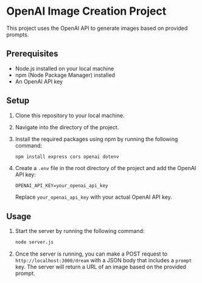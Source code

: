 # OpenAI Image Creation Project

This project uses the OpenAI API to generate images based on provided prompts.

## Prerequisites

- Node.js installed on your local machine
- npm (Node Package Manager) installed
- An OpenAI API key

## Setup

1. Clone this repository to your local machine.
2. Navigate into the directory of the project.
3. Install the required packages using npm by running the following command:

    ```bash
    npm install express cors openai dotenv
    ```

4. Create a `.env` file in the root directory of the project and add the OpenAI API key:

    ```env
    OPENAI_API_KEY=your_openai_api_key
    ```

    Replace `your_openai_api_key` with your actual OpenAI API key.

## Usage

1. Start the server by running the following command:

    ```bash
    node server.js
    ```

2. Once the server is running, you can make a POST request to `http://localhost:3000/dream` with a JSON body that includes a `prompt` key. The server will return a URL of an image based on the provided prompt.

